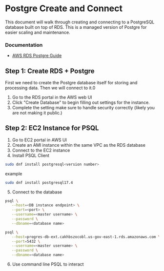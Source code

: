 # Postgre Create and Connect
This document will walk through creating and connecting to a PostgreSQL database built on top of RDS. This is a managed version of Postgre for easier scaling and maintenance.

### Documentation
- [AWS RDS Postgre Guide](https://docs.aws.amazon.com/AmazonRDS/latest/UserGuide/USER_ConnectToPostgreSQLInstance.html)

## Step 1: Create RDS + Postgre
First we need to create the Postgre database itself for storing and processing data. Then we will connect to it.0
1. Go to the RDS portal in the AWS web UI
2. Click "Create Database" to begin filling out settings for the instance.
3. Complete the setting make sure to handle security correctly (likely you are not making it public.)


## Step 2: EC2 Instance for PSQL

1. Go to EC2 portal in AWS UI
2. Create an AMI instance within the same VPC as the RDS database
3. Connect to the EC2 instance
4. Install PSQL Client
```bash
sudo dnf install postgresql<version number>
```
example
```bash
sudo dnf install postgresql17.4
```

5. Connect to the database
```bash
psql \
   --host=<DB instance endpoint> \
   --port=<port> \
   --username=<master username> \
   --password \
   --dbname=<database name> 
```

```bash
psql \
   --host=progres-db-ext.cakhbszocobl.us-gov-east-1.rds.amazonaws.com \
   --port=5432 \
   --username=<master username> \
   --password \
   --dbname=<database name> 
```

6. Use command line PSQL to interact
